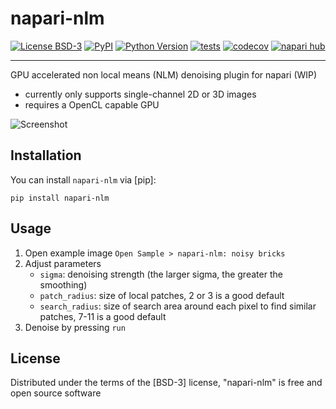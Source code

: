 # napari-nlm

[![License BSD-3](https://img.shields.io/pypi/l/napari-nlm.svg)](https://github.com/maweigert/napari-nlm/raw/main/LICENSE)
[![PyPI](https://img.shields.io/pypi/v/napari-nlm.svg)](https://pypi.org/project/napari-nlm)
[![Python Version](https://img.shields.io/pypi/pyversions/napari-nlm.svg)](https://python.org)
[![tests](https://github.com/maweigert/napari-nlm/workflows/tests/badge.svg)](https://github.com/maweigert/napari-nlm/actions)
[![codecov](https://codecov.io/gh/maweigert/napari-nlm/branch/main/graph/badge.svg)](https://codecov.io/gh/maweigert/napari-nlm)
[![napari hub](https://img.shields.io/endpoint?url=https://api.napari-hub.org/shields/napari-nlm)](https://napari-hub.org/plugins/napari-nlm)

----------------------------------


GPU accelerated non local means (NLM) denoising plugin for napari (WIP)

* currently only supports single-channel 2D or 3D images
* requires a OpenCL capable GPU

![Screenshot](https://github.com/maweigert/napari-nlm/raw/main/images/screenshot.jpg)


## Installation

You can install `napari-nlm` via [pip]:

    pip install napari-nlm

## Usage

1. Open example image `Open Sample > napari-nlm: noisy bricks`
2. Adjust parameters 
   * `sigma`: denoising strength (the larger sigma, the greater the smoothing)
   * `patch_radius`: size of local patches, 2 or 3 is a good default
   * `search_radius`: size of search area around each pixel to find similar patches, 7-11 is a good default
3. Denoise by pressing `run`


## License

Distributed under the terms of the [BSD-3] license,
"napari-nlm" is free and open source software
